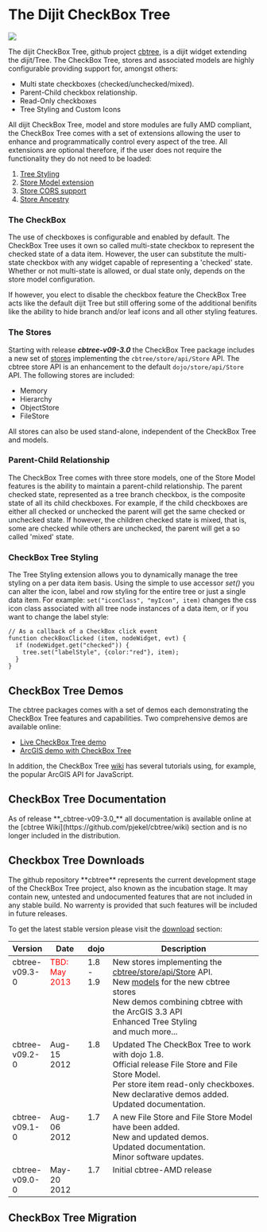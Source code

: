 # The Dijit CheckBox Tree

<div>
	<img src="https://github.com/pjekel/cbtree/wiki/images/mega-logo-64.png" />
</div>

The dijit CheckBox Tree, github project [cbtree](https://github.com/pjekel/cbtree),
is a dijit widget extending the dijit/Tree. The CheckBox Tree, stores and associated
models are highly configurable providing support for, amongst others:

* Multi state checkboxes (checked/unchecked/mixed).
* Parent-Child checkbox relationship.
* Read-Only checkboxes
* Tree Styling and Custom Icons

All dijit CheckBox Tree, model and store modules are fully AMD compliant, the
CheckBox Tree comes with a set of extensions allowing the user to enhance and
programmatically control every aspect of the tree. All extensions are optional
therefore, if the user does not require the functionality they do not need to be
loaded:

1. [Tree Styling](https://github.com/pjekel/cbtree/wiki/Tree-Styling)
2. [Store Model extension](https://github.com/pjekel/cbtree/wiki/Model-Extension)
4. [Store CORS support](https://github.com/pjekel/cbtree/wiki/Store#wiki-cors-support)
3. [Store Ancestry](https://github.com/pjekel/cbtree/wiki/Ancestry-Extension)

### The CheckBox
The use of checkboxes is configurable and enabled by default. The CheckBox Tree
uses it own so called multi-state checkbox to represent the checked state of a
data item. However, the user can substitute the multi-state checkbox with any
widget capable of representing a 'checked' state. Whether or not multi-state is
allowed, or dual state only, depends on the store model configuration.

If however, you elect to disable the checkbox feature the CheckBox Tree acts
like the default dijit Tree but still offering some of the additional benifits
like the ability to hide branch and/or leaf icons and all other styling features.

### The Stores
Starting with release **_cbtree-v09-3.0_** the CheckBox Tree package includes a
new set of [stores](https://github.com/pjekel/cbtree/wiki/Store) implementing the
`cbtree/store/api/Store` API. The cbtree store API is an enhancement to the
default `dojo/store/api/Store` API. The following stores are included:

* Memory
* Hierarchy
* ObjectStore
* FileStore

All stores can also be used stand-alone, independent of the CheckBox Tree and
models.

### Parent-Child Relationship
The CheckBox Tree comes with three store models, one of the Store Model features
is the ability to maintain a parent-child relationship.
The parent checked state, represented as a tree branch checkbox, is the composite
state of all its child checkboxes. For example, if the child checkboxes are either
all checked or unchecked the parent will get the same checked or unchecked state.
If however, the children checked state is mixed, that is, some are checked while
others are unchecked, the parent will get a so called 'mixed' state.

### CheckBox Tree Styling
The Tree Styling extension allows you to dynamically manage the tree styling 
on a per data item basis. Using the simple to use accessor *set()* you can alter
the icon, label and row styling for the entire tree or just a single data item.
For example: `set("iconClass", "myIcon", item)` changes the css icon class associated
with all tree node instances of a data item, or if you want to change the label
style:

    // As a callback of a CheckBox click event
    function checkBoxClicked (item, nodeWidget, evt) {
      if (nodeWidget.get("checked")) {
        tree.set("labelStyle", {color:"red"}, item);
      }
    }

<h2 id="checkbox-tree-demos">CheckBox Tree Demos</h2>
The cbtree packages comes with a set of demos each demonstrating the CheckBox
Tree features and capabilities. Two comprehensive demos are available online:

* <a href="http://thejekels.com/cbtree/demos" target="_blank">Live CheckBox Tree demo</a>
* <a href="http://thejekels.com/cbtree/demos/ArcGIS.php" target="_blank">ArcGIS demo with CheckBox Tree</a>

In addition, the CheckBox Tree [wiki](https://github.com/pjekel/cbtree/wiki) has
several tutorials using, for example, the popular ArcGIS API for JavaScript.

<h2 id="basics">CheckBox Tree Documentation</h2>
As of release **_cbtree-v09-3.0_** all documentation is available online at the
[cbtree Wiki](https://github.com/pjekel/cbtree/wiki) section and is no longer
included in the distribution.

<h2 id="checkbox-tree-downloads">Checkbox Tree Downloads</h2>
The github repository **cbtree** represents the current development stage of the
CheckBox Tree project, also known as the incubation stage. It may contain new,
untested and undocumented features that are not included in any stable build. 
No warrenty is provided that such features will be included in future releases. 

To get the latest stable version please visit the [download](http://thejekels.com/download/cbtree)
section:

<table>
	<thead>
	  <tr>
	    <th style="width:15%;">Version</th>
	    <th style="width:15%;">Date</th>
	    <th style="width:10%;">dojo</th>
	    <th>Description</th>
	  </tr>
	</thead>
  <tbody>
    <tr style="vertical-align:top">
      <td>cbtree-v09.3-0</td>
      <td style="color:red;">TBD: May 2013</td>
      <td>1.8 - 1.9</td>
      <td>
	New stores implementing the <a href="https://github.com/pjekel/cbtree/wiki/Store-API">cbtree/store/api/Store</a> API.<br/>
	New <a href="https://github.com/pjekel/cbtree/wiki/Model">models</a> for the new cbtree stores<br/>
	New demos combining cbtree with the ArcGIS 3.3 API<br/>
	Enhanced Tree Styling<br/>
	and much more...
      </td>
    </tr>
    <tr style="vertical-align:top">
      <td>cbtree-v09.2-0</td>
      <td>Aug-15 2012</td>
      <td>1.8</td>
      <td>
	Updated The CheckBox Tree to work with dojo 1.8.<br/>
	Official release File Store and File Store Model.<br/>
	Per store item read-only checkboxes.<br/>
	New declarative demos added.<br/>
	Updated documentation.<br/>
      </td>
    </tr>
    <tr style="vertical-align:top">
      <td>cbtree-v09.1-0</td>
      <td>Aug-06 2012</td>
      <td>1.7</td>
      <td>
	A new File Store and File Store Model have been added.<br/>
	New and updated demos.<br/>
	Updated documentation.<br/>
	Minor software updates.
      </td>
    </tr>
    <tr style="vertical-align:top">
      <td>cbtree-v09.0-0</td>
      <td>May-20 2012</td>
      <td>1.7</td>
      <td>Initial cbtree-AMD release</td>
    </tr>
  </tbody>
</table>



<h2 id="basics">CheckBox Tree Migration</h2>

